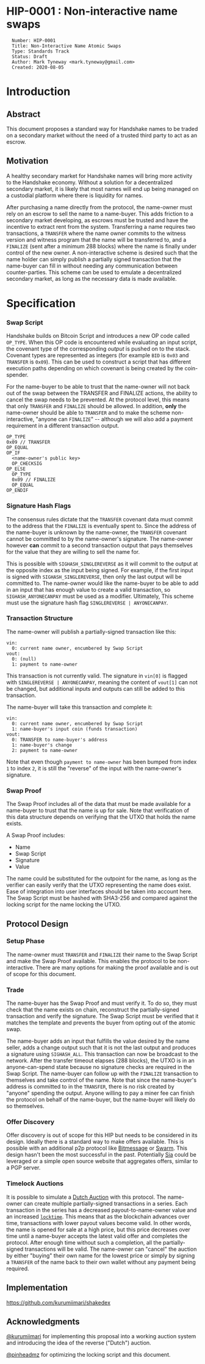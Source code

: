 # HIP-0001 : Non-interactive name swaps
```
  Number: HIP-0001
  Title: Non-Interactive Name Atomic Swaps
  Type: Standards Track
  Status: Draft
  Author: Mark Tyneway <mark.tyneway@gmail.com>
  Created: 2020-08-05
```

# Introduction

## Abstract

This document proposes a standard way for Handshake names to be traded on a secondary market
without the need of a trusted third party to act as an escrow.

## Motivation

A healthy secondary market for Handshake names will bring more activity to the Handshake economy.
Without a solution for a decentralized secondary market, it is likely that most names will
end up being managed on a custodial platform where there is liquidity for names.

After purchasing a name directly from the protocol, the name-owner must rely on an escrow
to sell the name to a name-buyer. This adds friction to a secondary market developing,
as escrows must be trusted and have the incentive to extract rent from the system. Transferring
a name requires two transactions, a `TRANSFER` where the name owner commits to the witness
version and witness program that the name will be transferred to, and a `FINALIZE` (sent after
a minimum 288 blocks) where the name is finally under control of the new owner. A non-interactive
scheme is desired such that the name holder can simply publish a partially signed transaction
that the name-buyer can fill in without needing any communication between counter-parties.
This scheme can be used to emulate a decentralized secondary market, as long as the necessary
data is made available.

# Specification

### Swap Script

Handshake builds on Bitcoin Script and introduces a new OP code called `OP_TYPE`.
When this OP code is encountered while evaluating an input script, the covenant type
of the corresponding _output_ is pushed on to the stack. Covenant types are represented
as integers (for example `BID` is `0x03` and `TRANSFER` is `0x09`). This can be used to construct
a script that has different execution paths depending on which covenant is being created by the coin-spender.

For the name-buyer to be able to trust that the name-owner will not back out of the swap
between the TRANSFER and FINALIZE actions, the ability to cancel the swap needs to be prevented.
At the protocol level, this means that only `TRANSFER` and `FINALIZE` should be allowed.
In addition, **only** the name-owner should be able to `TRANSFER` and to make the scheme non-interactive,
"anyone can `FINALIZE`" -- although we will also add a payment requirement in a different
transaction output.

```
OP_TYPE
0x09 // TRANSFER
OP_EQUAL
OP_IF
  <name-owner's public key>
  OP_CHECKSIG
OP_ELSE
  OP_TYPE
  0x09 // FINALIZE
  OP_EQUAL
OP_ENDIF
```

### Signature Hash Flags

The consensus rules dictate that the `TRANSFER` covenant data must commit to the
address that the `FINALIZE` is eventually spent to. Since the address of the name-buyer
is unknown by the name-owner, the `TRANSFER` covenant cannot be committed to by the
name-owner's signature. The name-owner however **can** commit to a second transaction
output that pays themselves for the value that they are willing to sell the name for.

This is possible with `SIGHASH_SINGLEREVERSE` as it will commit to the output at the opposite
index as the input being signed. For example, if the first input is signed with
`SIGHASH_SINGLEREVERSE`, then only the last output will be committed to.
The name-owner would like the name-buyer to be able to add in an input that has enough value
to create a valid transaction, so `SIGHASH_ANYONECANPAY` must be used as a modifier.
Ultimately, This scheme must use the signature hash flag `SINGLEREVERSE | ANYONECANPAY`.

### Transaction Structure

The name-owner will publish a partially-signed transaction like this:

```
vin:
  0: current name owner, encumbered by Swap Script
vout:
  0: (null)
  1: payment to name-owner
```

This transaction is not currently valid. The signature in `vin[0]` is flagged with `SINGLEREVERSE | ANYONECANPAY`,
meaning the content of `vout[1]` can not be changed, but additional inputs and outputs
can still be added to this transaction.

The name-buyer will take this transaction and complete it:

```
vin:
  0: current name owner, encumbered by Swap Script
  1: name-buyer's input coin (funds transaction)
vout:
  0: TRANSFER to name-buyer's address
  1: name-buyer's change
  2: payment to name-owner
```

Note that even though `payment to name-owner` has been bumped from index `1` to
index `2`, it is still the "reverse" of the input with the name-owner's signature.

### Swap Proof

The Swap Proof includes all of the data that must be made available for a name-buyer to trust
that the name is up for sale. Note that verification of this data structure depends on verifying
that the UTXO that holds the name exists.

A Swap Proof includes:

- Name
- Swap Script
- Signature
- Value

The name could be substituted for the outpoint for the name, as long as the verifier can
easily verify that the UTXO representing the name does exist. Ease of integration into user
interfaces should be taken into account here. The Swap Script must be hashed with SHA3-256
and compared against the locking script for the name locking the UTXO.

## Protocol Design

### Setup Phase

The name-owner must `TRANSFER` and `FINALIZE` their name to the Swap Script and make the Swap Proof available.
This enables the protocol to be non-interactive. There are many options for making the proof
available and is out of scope for this document.

### Trade

The name-buyer has the Swap Proof and must verify it. To do so, they must check that the
name exists on chain, reconstruct the partially-signed transaction and verify the signature.
The Swap Script must be verified that it matches the template and prevents the buyer from
opting out of the atomic swap.

The name-buyer adds an input that fulfills the value desired by the name seller, adds a
change output such that it is not the last output and produces a signature using `SIGHASH_ALL`.
This transaction can now be broadcast to the network. After the transfer timeout elapses (288 blocks),
the UTXO is in an anyone-can-spend state because no signature checks are required in the Swap Script.
The name-buyer can follow up with the `FINALIZE` transaction
to themselves and take control of the name. Note that since the name-buyer's address is
committed to in the `TRANSFER`, there is no risk created by "anyone" spending the output.
Anyone willing to pay a miner fee can finish the protocol on behalf of the name-buyer,
but the name-buyer will likely do so themselves.

### Offer Discovery

Offer discovery is out of scope for this HIP but needs to be considered in its design.
Ideally there is a standard way to make offers available. This is possible with an additional
p2p protocol like [Bitmessage](https://wiki.bitmessage.org/) or [Swarm](https://ethersphere.github.io/swarm-home/).
This design hasn't been the most successful in the past. Potentially [Sia](https://sia.tech/)
could be leveraged or a simple open source website that aggregates offers, similar to a PGP
server.

### Timelock Auctions

It is possible to simulate a [Dutch Auction](https://en.wikipedia.org/wiki/Dutch_auction)
with this protocol. The name-owner can create multiple partially-signed transactions
in a series. Each transaction in the series has a decreased payout-to-name-owner value
and an increased [`locktime`](https://en.bitcoin.it/wiki/NLockTime).
This means that as the blockchain advances over time,
transactions with lower payout values become valid. In other words, the name is opened
for sale at a high price, but this price decreases over time until a name-buyer accepts
the latest valid offer and completes the protocol. After enough time without such a completion,
all the partially-signed transactions will be valid. The name-owner can "cancel" the auction
by either "buying" their own name for the lowest price or simply by signing a `TRANSFER`
of the name back to their own wallet without any payment being required.

## Implementation

https://github.com/kurumiimari/shakedex

## Acknowledgments

[@kurumiimari](https://github.com/kurumiimari) for implementing this proposal into a working auction system and introducing the idea of the reverse ("Dutch") auction.

[@pinheadmz](https://github.com/pinheadmz) for optimizing the locking script and this document.
